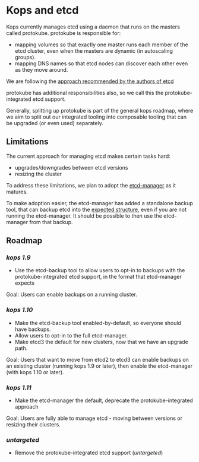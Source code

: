 # Kops and etcd

Kops currently manages etcd using a daemon that runs on the masters called protokube.  protokube
is responsible for:

* mapping volumes so that exactly one master runs each member of the etcd cluster,
even when the masters are dynamic (in autoscaling groups).
* mapping DNS names so that etcd nodes can discover each other even as they move around.

We are following the [approach recommended by the authors of etcd](https://github.com/coreos/etcd/issues/5418)

protokube has additional responsibilities also, so we call this the protokube-integrated etcd support.

Generally, splitting up protokube is part of the general kops roadmap, where we aim to split out our integrated
tooling into composable tooling that can be upgraded (or even used) separately.

## Limitations

The current approach for managing etcd makes certain tasks hard:
* upgrades/downgrades between etcd versions
* resizing the cluster

To address these limitations, we plan to adopt the [etcd-manager](https://github.com/kopeio/etcd-manager) as
it matures.

To make adoption easier, the etcd-manager has added a standalone backup tool, that can backup etcd into the
[expected structure](https://github.com/kopeio/etcd-manager/blob/master/docs/backupstructure.md), even if you are not running the etcd-manager.  It should be possible to then use
the etcd-manager from that backup.

## Roadmap

### _kops 1.9_

* Use the etcd-backup tool to allow users to opt-in to backups with the protokube-integrated etcd support, in the format that etcd-manager expects

Goal: Users can enable backups on a running cluster.

### _kops 1.10_

* Make the etcd-backup tool enabled-by-default, so everyone should have backups.
* Allow users to opt-in to the full etcd-manager.
* Make etcd3 the default for new clusters, now that we have an upgrade path.

Goal: Users that want to move from etcd2 to etcd3 can enable backups
on an existing cluster (running kops 1.9 or later), then enable the etcd-manager (with kops 1.10 or later).

### _kops 1.11_

* Make the etcd-manager the default, deprecate the protokube-integrated approach

Goal: Users are fully able to manage etcd - moving between versions or resizing their clusters.

### _untargeted_

* Remove the protokube-integrated etcd support (_untargeted_)
